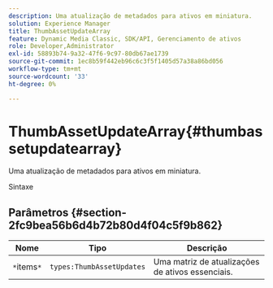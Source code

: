 ```yaml
---
description: Uma atualização de metadados para ativos em miniatura.
solution: Experience Manager
title: ThumbAssetUpdateArray
feature: Dynamic Media Classic, SDK/API, Gerenciamento de ativos
role: Developer,Administrator
exl-id: 58893b74-9a32-47f6-9c97-80db67ae1739
source-git-commit: 1ec8b59f442eb96c6c3f5f1405d57a38a86bd056
workflow-type: tm+mt
source-wordcount: '33'
ht-degree: 0%

---
```


# ThumbAssetUpdateArray{#thumbassetupdatearray}

Uma atualização de metadados para ativos em miniatura.

Sintaxe

## Parâmetros {#section-2fc9bea56b6d4b72b80d4f04c5f9b862}

| Nome | Tipo | Descrição |
|---|---|---|
| `*`items`*` | `types:ThumbAssetUpdates` | Uma matriz de atualizações de ativos essenciais. |
